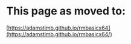 # This page as moved to:
[https://adamstimb.github.io/rmbasicx64](https://adamstimb.github.io/rmbasicx64/)